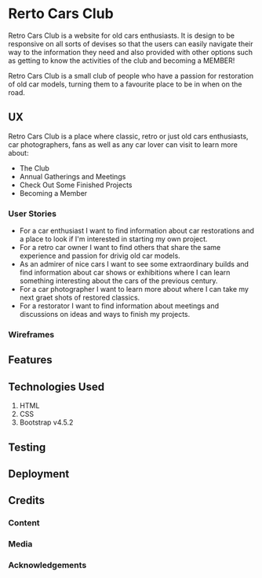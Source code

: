# Rerto Cars Club

<!--- add links to all RCCs --->

Retro Cars Club is a website for old cars enthusiasts. It is design to be responsive
on all sorts of devises so that the users can easily navigate their way to the
information they need and also provided with other options such as getting to
know the activities of the club and becoming a MEMBER!

Retro Cars Club is a small club of people who have a passion for restoration of old
car models, turning them to a favourite place to be in when on the road.

## UX

Retro Cars Club is a place where classic, retro or just old cars enthusiasts, car
photographers, fans as well as any car lover can visit to learn more about:

 <ul>
 <li>The Club</li>
 <li>Annual Gatherings and Meetings</li>
 <li>Check Out Some Finished Projects</li>
 <li>Becoming a Member</li>
 </ul>

### User Stories

<ul>
 <li>For a car enthusiast I want to find information about car restorations 
 and a place to look if I'm interested in starting my own project.</li>
 <li>For a retro car owner I want to find others that share the same 
 experience and passion for drivig old car models.</li>
 <li>As an admirer of nice cars I want to see some extraordinary builds and 
 find information about car shows or exhibitions where I can learn something 
 interesting about the cars of the previous century.</li>
 <li>For a car photographer I want to learn more about where I can take my 
 next graet shots of restored classics.</li>
 <li>For a restorator I want to find information about meetings and discussions 
 on ideas and ways to finish my projects.</li>
 </ul>

### Wireframes

## Features

## Technologies Used

<ol>
 <li>HTML</li>
 <li>CSS</li>
 <li>Bootstrap v4.5.2</li>
</ol>

## Testing

## Deployment

## Credits

### Content

### Media

### Acknowledgements
